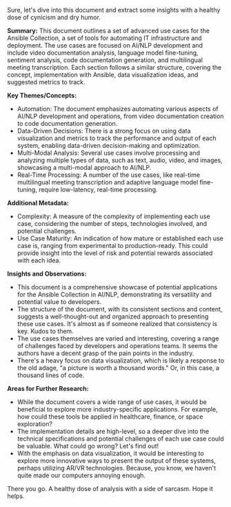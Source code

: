 
Sure, let's dive into this document and extract some insights with a healthy dose of cynicism and dry humor. 

**Summary:**
This document outlines a set of advanced use cases for the Ansible Collection, a set of tools for automating IT infrastructure and deployment. The use cases are focused on AI/NLP development and include video documentation analysis, language model fine-tuning, sentiment analysis, code documentation generation, and multilingual meeting transcription. Each section follows a similar structure, covering the concept, implementation with Ansible, data visualization ideas, and suggested metrics to track. 

**Key Themes/Concepts:**
- Automation: The document emphasizes automating various aspects of AI/NLP development and operations, from video documentation creation to code documentation generation. 
- Data-Driven Decisions: There is a strong focus on using data visualization and metrics to track the performance and output of each system, enabling data-driven decision-making and optimization. 
- Multi-Modal Analysis: Several use cases involve processing and analyzing multiple types of data, such as text, audio, video, and images, showcasing a multi-modal approach to AI/NLP. 
- Real-Time Processing: A number of the use cases, like real-time multilingual meeting transcription and adaptive language model fine-tuning, require low-latency, real-time processing. 

**Additional Metadata:**
- Complexity: A measure of the complexity of implementing each use case, considering the number of steps, technologies involved, and potential challenges. 
- Use Case Maturity: An indication of how mature or established each use case is, ranging from experimental to production-ready. This could provide insight into the level of risk and potential rewards associated with each idea. 

**Insights and Observations:**
- This document is a comprehensive showcase of potential applications for the Ansible Collection in AI/NLP, demonstrating its versatility and potential value to developers. 
- The structure of the document, with its consistent sections and content, suggests a well-thought-out and organized approach to presenting these use cases. It's almost as if someone realized that consistency is key. Kudos to them.
- The use cases themselves are varied and interesting, covering a range of challenges faced by developers and operations teams. It seems the authors have a decent grasp of the pain points in the industry. 
- There's a heavy focus on data visualization, which is likely a response to the old adage, "a picture is worth a thousand words." Or, in this case, a thousand lines of code. 

**Areas for Further Research:**
- While the document covers a wide range of use cases, it would be beneficial to explore more industry-specific applications. For example, how could these tools be applied in healthcare, finance, or space exploration?
- The implementation details are high-level, so a deeper dive into the technical specifications and potential challenges of each use case could be valuable. What could go wrong? Let's find out!
- With the emphasis on data visualization, it would be interesting to explore more innovative ways to present the output of these systems, perhaps utilizing AR/VR technologies. Because, you know, we haven't quite made our computers annoying enough.

There you go. A healthy dose of analysis with a side of sarcasm. Hope it helps.
